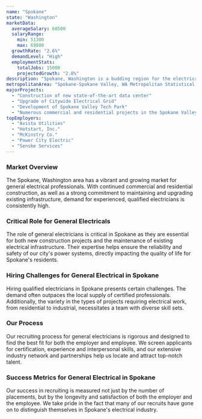 ```yaml
---
name: "Spokane"
state: "Washington"
marketData:
  averageSalary: 60500
  salaryRange:
    min: 51300
    max: 69800
  growthRate: "2.6%"
  demandLevel: "High"
  employmentStats:
    totalJobs: 15000
    projectedGrowth: "2.8%"
description: "Spokane, Washington is a budding region for the electrical industry, with steady industry growth and a variety of opportunities, majoring in construction and data centers."
metropolitanArea: "Spokane-Spokane Valley, WA Metropolitan Statistical Area"
majorProjects:
  - "Construction of new state-of-the-art data center"
  - "Upgrade of Citywide Electrical Grid"
  - "Development of Spokane Valley Tech Park"
  - "Numerous commercial and residential projects in the Spokane Valley area"
topEmployers:
  - "Avista Utilities"
  - "Hotstart, Inc."
  - "McKinstry Co."
  - "Power City Electric"
  - "Senske Services"
---
```


### Market Overview
The Spokane, Washington area has a vibrant and growing market for general electrical professionals. With continued commercial and residential construction, as well as a strong commitment to maintaining and upgrading existing infrastructure, demand for experienced, qualified electricians is consistently high.

### Critical Role for General Electricals
The role of general electricians is critical in Spokane as they are essential for both new construction projects and the maintenance of existing electrical infrastructure. Their expertise helps ensure the reliability and safety of our city's power systems, directly impacting the quality of life for Spokane's residents.

### Hiring Challenges for General Electrical in Spokane
Hiring qualified electricians in Spokane presents certain challenges. The demand often outpaces the local supply of certified professionals. Additionally, the variety in the types of projects requiring electrical work, from residential to industrial, necessitates a team with diverse skill sets.

### Our Process
Our recruiting process for general electricians is rigorous and designed to find the best fit for both the employer and employee. We screen applicants for certification, experience and interpersonal skills, and our extensive industry network and partnerships help us locate and attract top-notch talent.

### Success Metrics for General Electrical in Spokane
Our success in recruiting is measured not just by the number of placements, but by the longevity and satisfaction of both the employer and the employee. We take pride in the fact that many of our recruits have gone on to distinguish themselves in Spokane's electrical industry.